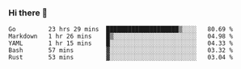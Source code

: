 ### Hi there 👋

<!--
**3Xpl0it3r/3Xpl0it3r** is a ✨ _special_ ✨ repository because its `README.md` (this file) appears on your GitHub profile.

Here are some ideas to get you started:

- 🔭 I’m currently working on ...
- 🌱 I’m currently learning ...
- 👯 I’m looking to collaborate on ...
- 🤔 I’m looking for help with ...
- 💬 Ask me about ...
- 📫 How to reach me: ...
- 😄 Pronouns: ...
- ⚡ Fun fact: ...
-->

<!--START_SECTION:waka-->
```text
Go         23 hrs 29 mins  ████████████████████▒░░░░   80.69 % 
Markdown   1 hr 26 mins    █▒░░░░░░░░░░░░░░░░░░░░░░░   04.98 % 
YAML       1 hr 15 mins    █░░░░░░░░░░░░░░░░░░░░░░░░   04.33 % 
Bash       57 mins         ▓░░░░░░░░░░░░░░░░░░░░░░░░   03.32 % 
Rust       53 mins         ▓░░░░░░░░░░░░░░░░░░░░░░░░   03.04 % 
```
<!--END_SECTION:waka-->

